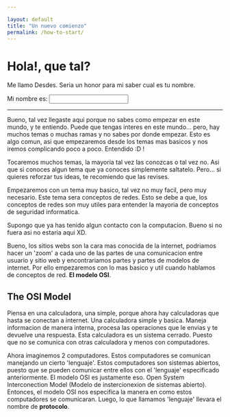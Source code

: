 ```yaml
---

layout: default
title: "Un nuevo comienzo"
permalink: /how-to-start/
---
```


# Hola!, que tal?

Me llamo Desdes. Seria un honor para mi saber cual es tu nombre.

Mi nombre es:  <input name='name' type='text' >

------

Bueno, tal vez llegaste aqui porque no sabes como empezar en este mundo, y te entiendo. Puede que tengas interes en este mundo... pero, hay muchos temas o muchas ramas y no sabes por donde empezar. Esto es algo comun, asi que empezaremos desde los temas mas basicos y nos iremos complicando poco a poco. Entendido :D !

Tocaremos muchos temas, la mayoria tal vez las conozcas o tal vez no. Asi que si conoces algun tema que ya conoces simplemente saltatelo. Pero... si quieres reforzar tus ideas, te recomiendo que las revises.

Empezaremos con un tema muy basico, tal vez no muy facil, pero muy necesario. Este tema sera conceptos de redes. Esto se debe a que, los conceptos de redes son muy utiles para entender la mayoria de conceptos de seguridad informatica.

Supongo que ya has tenido algun contacto con la computacion. Bueno si no fuera asi no estaria aqui XD.

Bueno, los sitios webs son la cara mas conocida de la internet, podriamos hacer un 'zoom' a cada uno de las partes de una comunicacion entre usuario y sitio web y encontrariamos partes y partes de modelos de internet. Por ello empezaremos con lo mas basico y util cuando hablamos de conceptos de red. **El modelo OSI**.

## The OSI Model

Piensa en una calculadora, una simple, porque ahora hay calculadoras que hasta se conectan a internet.  Una calculadora simple y basica. Maneja informacion de manera interna, procesa las operaciones que le envias y te devuelve una respuesta. Esta calculadora es un sistema cerrado. Puesto que no se comunica con otras calculadora y menos con computadores. 

Ahora imaginemos 2 computadores. Estos computadores se comunican manejando un cierto 'lenguaje'.  Estos computadores son sistemas abiertos, puesto que se pueden comunicar entre ellos con el 'lenguaje' especificado anteriormente. El modelo OSI es justamente eso. Open System Interconection Model (Modelo de instercionexion de sistemas abierto). Entonces, el modelo OSI nos especifica la manera en como estos computadores se comunicaran. Luego, lo que llamamos 'lenguaje' llevara el nombre de **protocolo**.

